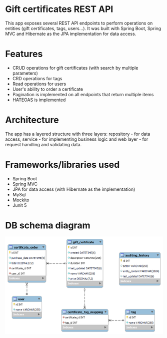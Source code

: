 # Gift certificates REST API

This app exposes several REST API endpoints to perform operations on entities (gift certificates, tags, users...). It was built with Spring Boot, Spring MVC and Hibernate as the JPA implementation for data access. 

# Features

- CRUD operations for gift certificates (with search by multiple parameters)
- CRD operations for tags
- Read operations for users
- User's ability to order a certificate
- Pagination is implemented on all endpoints that return multiple items
- HATEOAS is implemented

# Architecture

The app has a layered structure with three layers: repository - for data access, service - for implementing business logic and web layer - for request handling and validating data.

# Frameworks/libraries used

- Spring Boot
- Spring MVC
- JPA for data access (with Hibernate as the implementation)
- MySql 
- Mockito
- Junit 5

# DB schema diagram

![schema](media/schema.png "schema")